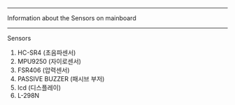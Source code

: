 ********************************************
Information about the Sensors on mainboard
********************************************

Sensors
 1) HC-SR4 (초음파센서)
 2) MPU9250 (자이로센서)
 3) FSR406 (압력센서)
 4) PASSIVE BUZZER (패시브 부저)
 5) lcd (디스플레이)
 6) L-298N
